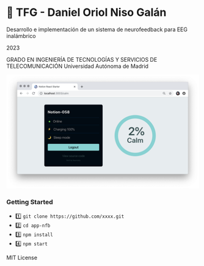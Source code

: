 # 🚀 TFG - Daniel Oriol Niso Galán

Desarrollo e implementación de un sistema de neurofeedback para EEG inalámbrico

2023

GRADO EN INGENIERÍA DE TECNOLOGÍAS Y SERVICIOS DE TELECOMUNICACIÓN
Universidad Autónoma de Madrid


![App Screenshot](public/notion-react-starter.png)

### Getting Started

- 1️⃣ `git clone https://github.com/xxxx.git`
- 2️⃣ `cd app-nfb`
- 3️⃣ `npm install`
- 4️⃣ `npm start`


MIT License
